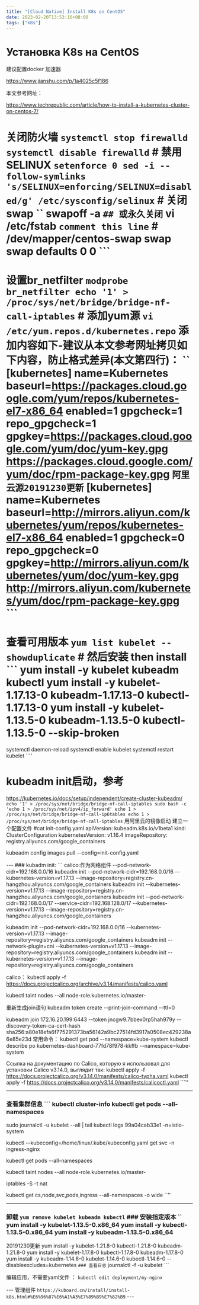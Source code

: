 ```yaml
--- 
title: "[Cloud Native] Install K8s on CentOS" 
date: 2023-02-20T13:53:16+08:00
tags: ["k8s"] 
--- 
```

# Установка K8s на CentOS

建议配置docker 加速器

https://www.jianshu.com/p/1a4025c5f186

本文参考网址：

https://www.techrepublic.com/article/how-to-install-a-kubernetes-cluster-on-centos-7/

# 关闭防火墙 `` systemctl stop firewalld systemctl disable firewalld `` # 禁用SELINUX ``` setenforce 0 sed -i --follow-symlinks 's/SELINUX=enforcing/SELINUX=disabled/g' /etc/sysconfig/selinux ``` # 关闭swap `` swapoff -a ``` ## 或永久关闭 ``` vi /etc/fstab ``` comment this line ``` # /dev/mapper/centos-swap swap swap defaults 0 0 ```

# 设置br_netfilter ``` modprobe br_netfilter echo '1' > /proc/sys/net/bridge/bridge-nf-call-iptables ``` # 添加yum源 ``` vi /etc/yum.repos.d/kubernetes.repo ``` 添加内容如下-建议从本文参考网址拷贝如下内容，防止格式差异(本文第四行)： `` [kubernetes] name=Kubernetes baseurl=https://packages.cloud.google.com/yum/repos/kubernetes-el7-x86_64 enabled=1 gpgcheck=1 repo_gpgcheck=1 gpgkey=https://packages.cloud.google.com/yum/doc/yum-key.gpg https://packages.cloud.google.com/yum/doc/rpm-package-key.gpg ``` 阿里云源20191230更新 ``` [kubernetes] name=Kubernetes baseurl=http://mirrors.aliyun.com/kubernetes/yum/repos/kubernetes-el7-x86_64 enabled=1 gpgcheck=0 repo_gpgcheck=0 gpgkey=http://mirrors.aliyun.com/kubernetes/yum/doc/yum-key.gpg http://mirrors.aliyun.com/kubernetes/yum/doc/rpm-package-key.gpg ```

# 查看可用版本 ``` yum list kubelet --showduplicate ``` # 然后安装 then install ``` yum install -y kubelet kubeadm kubectl yum install -y kubelet-1.17.13-0 kubeadm-1.17.13-0 kubectl-1.17.13-0 yum install -y kubelet-1.13.5-0 kubeadm-1.13.5-0 kubectl-1.13.5-0 --skip-broken

systemctl daemon-reload systemctl enable kubelet systemctl restart kubelet ``''

# kubeadm init启动，参考

https://kubernetes.io/docs/setup/independent/create-cluster-kubeadm/ ``` echo '1' > /proc/sys/net/bridge/bridge-nf-call-iptables sudo bash -c 'echo 1 > /proc/sys/net/ipv4/ip_forward' echo 1 > /proc/sys/net/bridge/bridge-nf-call-ip6tables echo 1 > /proc/sys/net/bridge/bridge-nf-call-iptables ``` 用阿里云的镜像启动 建立一个配置文件 #cat init-config.yaml apiVersion: kubeadm.k8s.io/v1beta1 kind: ClusterConfiguration kubernetesVersion: v1.16.4 imageRepository: registry.aliyuncs.com/google_containers

kubeadm config images pull --config=init-config.yaml

--- ### kubadm init: ``` calico:作为网络组件 --pod-network-cidr=192.168.0.0/16 kubeadm init --pod-network-cidr=192.168.0.0/16 --kubernetes-version=v1.17.13 --image-repository=registry.cn-hangzhou.aliyuncs.com/google_containers kubeadm init --kubernetes-version=v1.17.13 --image-repository=registry.cn-hangzhou.aliyuncs.com/google_containers kubeadm init --pod-network-cidr=192.168.0.0/17 --service-cidr=192.168.128.0/17 --kubernetes-version=v1.17.13 --image-repository=registry.cn-hangzhou.aliyuncs.com/google_containers


kubeadm init --pod-network-cidr=192.168.0.0/16 --kubernetes-version=v1.17.13 --image-repository=registry.aliyuncs.com/google_containers kubeadm init --network-plugin=cni --kubernetes-version=v1.17.13 --image-repository=registry.aliyuncs.com/google_containers kubeadm init --kubernetes-version=v1.17.13 --image-repository=registry.aliyuncs.com/google_containers

calico： kubectl apply -f https://docs.projectcalico.org/archive/v3.14/manifests/calico.yaml

kubectl taint nodes --all node-role.kubernetes.io/master-

重新生成join语句 kubeadm token create --print-join-command --ttl=0

kubeadm join 172.16.20.199:6443 --token jncgw9.7bbex0rp5hah979y --discovery-token-ca-cert-hash sha256:a80e18efa6f775291373ba56142a9bc27514fd3917a0508ec429238a6e85e23d 常用命令： kubectl get pod --namespace=kube-system kubectl describe po kubernetes-dashboard-77fd78f978-kkffb --namespace=kube-system



Ссылка на документацию по Calico, которую я использовал для установки Calico v3.14.0, выглядит так: kubectl apply -f https://docs.projectcalico.org/v3.14.0/manifests/calico-typha.yaml kubectl apply -f https://docs.projectcalico.org/v3.14.0/manifests/calicoctl.yaml ```''

---


### 查看集群信息 ``` kubectl cluster-info kubectl get pods --all-namespaces

sudo journalctl -u kubelet --all | tail kubectl logs 99a04cab33e1 -n=istio-system

kubectl --kubeconfig=/home/linux/.kube/kubeconfig.yaml get svc -n ingress-nginx

kubectl get pods --all-namespaces

kubectl taint nodes --all node-role.kubernetes.io/master-

iptables -S -t nat

kubectl get cs,node,svc,pods,ingress --all-namespaces -o wide ``''

---

### 卸载 `` yum remove kubelet kubeadm kubectl `` ### 安装指定版本 `` yum install -y kubelet-1.13.5-0.x86_64 yum install -y kubectl-1.13.5-0.x86_64 yum install -y kubeadm-1.13.5-0.x86_64

20191230更新 yum install -y kubelet-1.21.8-0 kubectl-1.21.8-0 kubeadm-1.21.8-0 yum install -y kubelet-1.17.8-0 kubectl-1.17.8-0 kubeadm-1.17.8-0 yum install -y kubeadm-1.14.6-0 kubelet-1.14.6-0 kubectl-1.14.6-0 --disableexcludes=kubernetes ``` ### 查看日志 ``` journalctl -f -u kubelet ```


编辑应用，不需要yaml文件 ： ``` kubectl edit deployment/my-nginx ```

--- 管理组件 `` https://kuboard.cn/install/install-k8s.html#%E6%96%87%E6%A1%A3%E7%89%B9%E7%82%B9 `` ---